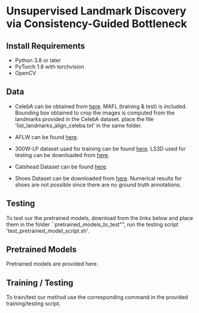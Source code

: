 # Unsupervised Landmark Discovery via Consistency-Guided Bottleneck

## Install Requirements
- Python 3.8 or later
- PyTorch 1.8 with torchvision
- OpenCV

## Data
- CelebA can be obtained from [here](http://www.robots.ox.ac.uk/~vgg/research/unsupervised_landmarks/resources/celeba.zip). 
MAFL (training & test) is included.
Bounding box obtained to crop the images is computed from the landmarks provided in the CelebA dataset.
place the file 'list_landmarks_align_celeba.txt' in the same folder.

- AFLW can be found [here](http://www.robots.ox.ac.uk/~vgg/research/unsupervised_landmarks/resources/aflw_release-2.zip).
- 300W-LP dataset used for training can be found [here](https://drive.google.com/file/d/0B7OEHD3T4eCkVGs0TkhUWFN6N1k/view?usp=sharing).
LS3D used for testing can be downloaded from [here](https://www.adrianbulat.com/face-alignment).
- Catshead Dataset can be found [here](https://www.kaggle.com/datasets/crawford/cat-dataset).
- Shoes Dataset can be downloaded from [here](https://vision.cs.utexas.edu/projects/finegrained/utzap50k/). Numerical results for shoes are not possible since there are no ground truth annotations.

## Testing
To test our the pretrained models, download from the links below and place them in the folder ``pretrained_models_to_test"", run the testing script 'test_pretrained_model_script.sh'.

## Pretrained Models
Pretrained models are provided here.

## Training / Testing
To train/test our method use the corresponding command in the provided training/testing script.

